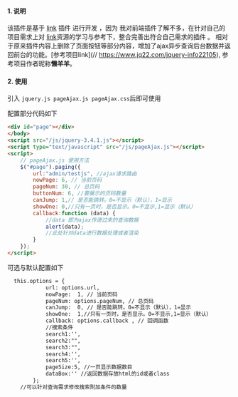 #### 1. 说明

该插件是基于 [link](https://www.jq22.com/jquery-info22105)  插件 进行开发 ，因为 我对前端插件了解不多，在针对自己的项目需求上对 [link]( https://www.jq22.com/jquery-info22105)资源的学习与参考下，整合完善出符合自己需求的插件 。 相对于原来插件内容上删除了页面按钮等部分内容，增加了ajax异步查询后台数据并返回前台的功能。[参考项目link](// https://www.jq22.com/jquery-info22105), 参考项目作者昵称**懒羊羊**。

#### 2. 使用

引入  ` jquery.js pageAjax.js pageAjax.css `后即可使用

配置部分代码如下

```html
<div id="page"></div>
</body>
<script src="/js/jquery-3.4.1.js"></script>
<script type="text/javascript" src="/js/pageAjax.js"></script>
<script>
    // pageAjax.js 使用方法
    $("#page").paging({
        url:"admin/testjs", //ajax请求路由
        nowPage: 6, // 当前页码
        pageNum: 30, // 总页码
        buttonNum: 6, //要展示的页码数量
        canJump: 1,// 是否能跳转。0=不显示（默认），1=显示
        showOne: 0,//只有一页时，是否显示。0=不显示,1=显示（默认）
        callback:function (data) {
            //data 即为ajax传递过来的查询数据
            alert(data);
            //此处针对data进行数据处理或者渲染
        }
    });
</script>
```

可选与默认配置如下

```html
  this.options = {
            url: options.url,
            nowPage:  1, // 当前页码
            pageNum: options.pageNum, // 总页码
            canJump:  0, // 是否能跳转。0=不显示（默认），1=显示
            showOne:  1,//只有一页时，是否显示。0=不显示,1=显示（默认）
            callback: options.callback , // 回调函数
            //搜索条件
            search1:'',
            search2:"",
            search3:"",
            search4:'',
            search5:'',
            pageSize:5, //一页显示数据数目
            dataBox:'' //返回数据存放html的id或者class
        };
	//可以针对查询需求修改搜索附加条件的数量
```

